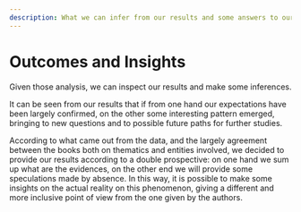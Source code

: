 ```yaml
---
description: What we can infer from our results and some answers to our research questions
---
```


# Outcomes and Insights

Given those analysis, we can inspect our results and make some inferences.&#x20;

It can be seen from our results that if from one hand our expectations have been largely confirmed, on the other some interesting pattern emerged, bringing to new questions and to possible future paths for further studies.&#x20;

According to what came out from the data, and the largely agreement between the books both on thematics and entities involved, we decided to provide our results according to a double prospective: on one hand we sum up what are the evidences, on the other end we will provide some speculations made by absence. In this way, it is possible to make some insights on the actual reality on this phenomenon, giving a different and more inclusive point of view from the one given by the authors.

